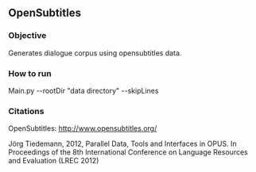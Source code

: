 ## OpenSubtitles


### Objective
Generates dialogue corpus using opensubtitles data.





### How to run
Main.py --rootDir "data directory" --skipLines 





### Citations

OpenSubtitles: http://www.opensubtitles.org/

Jörg Tiedemann, 2012, Parallel Data, Tools and Interfaces in OPUS. In Proceedings of the 8th International Conference on Language Resources and Evaluation (LREC 2012)
